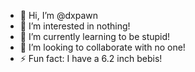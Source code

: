 - 👋 Hi, I’m @dxpawn
- 👀 I’m interested in nothing!
- 🌱 I’m currently learning to be stupid!
- 💞️ I’m looking to collaborate with no one!
- ⚡ Fun fact: I have a 6.2 inch bebis!

<!---
dxpawn/dxpawn is a ✨ special ✨ repository because its `README.md` (this file) appears on your GitHub profile.
You can click the Preview link to take a look at your changes.
--->
